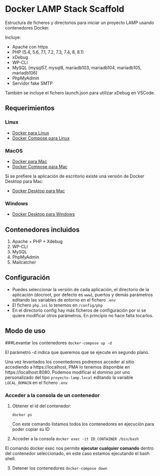 # Docker LAMP Stack Scaffold
Estructura de ficheros y directorios para iniciar un proyecto LAMP usando contenedores Docker.

Incluye:
- Apache con https
- PHP (5.4, 5.6, 7.1, 7.2, 7.3, 7.4, 8, 8.1)
- xDebug
- WP-CLI
- MySQL (mysql57, mysql8, mariadb103, mariadb104, mariadb105, mariadb106)
- PhpMyAdmin
- Servidor fake SMTP

También se incluye el fichero launch.json para utilizar xDebug en VSCode.

## Requerimientos
### Linux
- [Docker para Linux](https://docs.docker.com/engine/install/ubuntu/)
- [Docker Compose para Linux](https://docs.docker.com/compose/install/linux/)

### MacOS
- [Docker para Mac](https://docs.docker.com/engine/install/)
- [Docker Compose para Mac](https://docs.docker.com/desktop/install/mac-install/)

Si se prefiere la aplicación de escritorio existe una versión de Docker Desktop para Mac:
- [Docker Desktop para Mac](https://docs.docker.com/desktop/install/mac-install/)
### Windows
- [Docker Desktop para Windows](https://docs.docker.com/desktop/install/windows-install/)

## Contenedores incluidos
1. Apache + PHP + Xdebug
2. WP-CLI
3. MySQL
4. PhpMyAdmin
5. Mailcatcher

## Configuración

- Puedes seleccionar la versión de cada aplicación, el directorio de la aplicación (docroot, por defecto es ```www```), puertos y demás parámetros editando las variables de entorno en el fichero ```.env```
- El fichero ```php.ini``` lo tenemos en ```/config/php```
- En el directorio config hay más ficheros de configuración por si se quiere modificar otros parámetros. En principio no hace falta tocarlos.

## Modo de uso

###Levantar los contenedores
```docker-compose up -d```

El parámetro -d indica que queremos que se ejecute en segundo plano.

Una vez levantados los conentedores podremos acceder al sitio accediendo a https://localhost, PMA lo tenemos disponible en https://localhost:8080. Podemos modificar el dominio por uno personalizado del tipo ```proyecto-lamp.local``` editando la variable ```LOCAL_DOMAIN``` en el fichero ```.env```

### Acceder a la consola de un contenedor
1. Obtener el id del contenedor:

    ```docker ps```

    Con este comando listamos todos los contenedores en ejecución para poder copiar su ID

2. Acceder a la consola
    ```docker exec -it ID_CONTAINER /bin/bash```

El comando docker exec nos permite **ejecutar cualquier comando** dentro del contenedor seleccionado, en este caso estamos ejecutando el bash shell.

3. Detener los contenedores
    ```docker-compose down```
